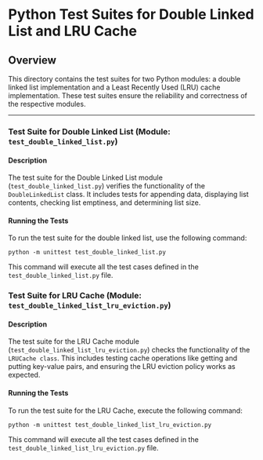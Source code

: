 # Python Test Suites for Double Linked List and LRU Cache

## Overview

This directory contains the test suites for two Python modules: a double linked list implementation and a Least Recently Used (LRU) cache implementation. These test suites ensure the reliability and correctness of the respective modules.

---

### Test Suite for Double Linked List (Module: `test_double_linked_list.py`)

#### Description

The test suite for the Double Linked List module (`test_double_linked_list.py`) verifies the functionality of the `DoubleLinkedList` class. It includes tests for appending data, displaying list contents, checking list emptiness, and determining list size.

#### Running the Tests

To run the test suite for the double linked list, use the following command:

```shell
python -m unittest test_double_linked_list.py
```

This command will execute all the test cases defined in the `test_double_linked_list.py` file.

### Test Suite for LRU Cache (Module: `test_double_linked_list_lru_eviction.py`)

#### Description

The test suite for the LRU Cache module (`test_double_linked_list_lru_eviction.py`) checks the functionality of the `LRUCache class`. This includes testing cache operations like getting and putting key-value pairs, and ensuring the LRU eviction policy works as expected.

#### Running the Tests

To run the test suite for the LRU Cache, execute the following command:

```shell
python -m unittest test_double_linked_list_lru_eviction.py
```

This command will execute all the test cases defined in the `test_double_linked_list_lru_eviction.py` file.
